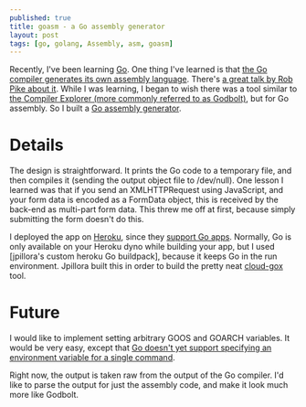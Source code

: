 ```yaml
---
published: true
title: goasm - a Go assembly generator
layout: post
tags: [go, golang, Assembly, asm, goasm]
---
```


Recently, I've been learning [Go](https://golang.org/).  One thing I've learned is that [the Go compiler generates its own assembly language](https://golang.org/doc/asm).  There's [a great talk by Rob Pike about it](https://www.youtube.com/watch?v=KINIAgRpkDA).  While I was learning, I began to wish there was a tool similar to [the Compiler Explorer (more commonly referred to as Godbolt)](https://godbolt.org/), but for Go assembly.  So I built a [Go assembly generator](https://goasm.herokuapps.com).

# Details

The design is straightforward.  It prints the Go code to a temporary file, and then compiles it (sending the output object file to /dev/null).  One lesson I learned was that if you send an XMLHTTPRequest using JavaScript, and your form data is encoded as a FormData object, this is received by the back-end as multi-part form data.  This threw me off at first, because simply submitting the form doesn't do this.

I deployed the app on [Heroku](https://www.heroku.com), since they [support Go apps](https://www.heroku.com/go).  Normally, Go is only available on your Heroku dyno while building your app, but I used [jpillora's custom heroku Go buildpack], because it keeps Go in the run environment.  Jpillora built this in order to build the pretty neat [cloud-gox](https://gox.jpillora.com) tool.

# Future

I would like to implement setting arbitrary GOOS and GOARCH variables.  It would be very easy, except that [Go doesn't yet support specifying an environment variable for a single command](https://github.com/golang/go/issues/12868).

Right now, the output is taken raw from the output of the Go compiler.  I'd like to parse the output for just the assembly code, and make it look much more like Godbolt.
